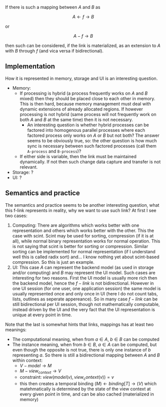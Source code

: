 If there is such a mapping between $A$ and $B$ as

$$
A \leftarrow f \rightarrow B
$$

or

$$
A - f \rightarrow B
$$

then such can be considered, if the link is materialized, as an extension to $A$ with $B$ through $f$ 
(and vica versa if bidirectional). 

## Implementation

How it is represented in memory, storage and UI is an interesting question.

- Memory: 
  - If processing is hybrid (a process frequently works on $A$ and $B$ mixed) then they should be placed close to each other
    in memory. This is then hard, because memory management must deal with dynamic extensions of already allocated regions.
    If however processing is not hybrid (same process will not frequently work on both $A$ and $B$ at the same time) then it
    is not necessary.
    - An interesting question is whether hybrid processes can be factored into homogenous parallel processes where each factored
      process only works on $A$ or $B$ but not both? The answer seems to be obviously true, so: the other question is how much
      sync is necessary between such factored processes (call them `A-process` and `B-process`)?
  - If either side is variable, then the link must be maintained dynamically. If not then such 
    change data capture and transfer is not relevant.
- Storage: ?
- UI: ?

## Semantics and practice

The semantics and practice seems to be another interesting question, what this f-link represents in reality, why we want to use such 
link? At first I see two cases:

1. Computing: There are algorithms which works better with one representation and others which works better with the other. This the
   case with scint. Scint may be used for sorting, compression (if it is at all), while normal binary representation works for normal
   operation. This is not saying that scint is better for sorting or compression. Similar sorting can be implemented for normal
   representation (if I understand well this is called radix sort) and... I know nothing yet about scint-based compression. So this is
   just an example.
2. UI: This case $A$ can represent the backend model (as used in storage and/or computing) and $B$ may represent the UI model. Such cases
   are interesting for two reasons. First the UI model is usually more rich then the backend model, hence the $f-link$ is not bidirectional.
   However in one UI session (for one user, one application session) the same model is usually represented once and only once in UI (here
   I do not count tabs, lists, outlines as seperate appereance). So in many case $f-link$ can be still bidirectional per UI session, though
   not mathematically computable, instead driven by the UI and the very fact that the UI representation is unique at every point in time.

 Note that the last is somewhat hints that links, mappings has at least two meanings: 
 - The computational meaning, when from $a ∈ A$, $b ∈ B$ can  be computed
 - The instance meaning, when from $b ∈ B$, $a ∈ A$ can be computed, but even though the opposite is not true, there is only one instance of $b$ representing $a$. So there is still a bidirectional mapping between $A$ and $B$ within context:
    - $V  - model \rightarrow M$
    - $M  - view_{context} \rightarrow V$
    - constraint: $view( model(v), view_context(v) ) = v$
    - this then creates a temporal binding $(M) \leftarrow binding[T] \rightarrow (V)$ which matehmatically is determined by the state of the
      view context at every given point in time, and can be also cached (materialized in memory)
